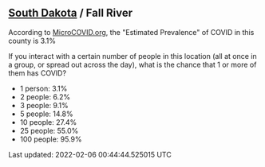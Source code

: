 
## [South Dakota](/united-states/south-dakota) / Fall River

According to [MicroCOVID.org](http://microcovid.org),
the "Estimated Prevalence" of COVID in this county is 3.1%

If you interact with a certain number of people in this location
(all at once in a group, or spread out across the day), what is the chance that
1 or more of them has COVID?

- 1 person: 3.1%
- 2 people: 6.2%
- 3 people: 9.1%
- 5 people: 14.8%
- 10 people: 27.4%
- 25 people: 55.0%
- 100 people: 95.9%

Last updated: 2022-02-06 00:44:44.525015 UTC
